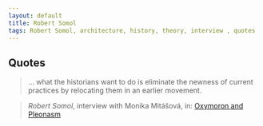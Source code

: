 ```yaml
---
layout: default
title: Robert Somol
tags: Robert Somol, architecture, history, theory, interview , quotes
---
```


## Quotes

> … what the historians want to do is eliminate the newness of current
> practices by relocating them in an earlier movement.

> <cite>Robert Somol</cite>, interview with Monika Mitášová, in: [Oxymoron and
> Pleonasm](http://www.amazon.co.uk/gp/product/1940291410/ref=as_li_tl?ie=UTF8&camp=1634&creative=19450&creativeASIN=1940291410&linkCode=as2&tag=zmlka-21&linkId=BX24NNXQQ2N2FN5F)
